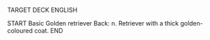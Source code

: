 TARGET DECK
ENGLISH

START
Basic
Golden retriever
Back: n. Retriever with a thick golden-coloured coat.
END
